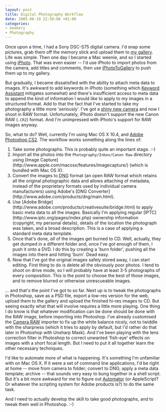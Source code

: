 ```yaml
---
layout: post
title: Digital Photography Workflow
date: 2005-08-19 22:50:08 +01:00
categories:
- Geekery
- Photography
---
```

Once upon a time, I had a Sony DSC-S75 digital camera.  I'd snap some pictures, grab them off the memory stick and upload them to [my gallery](http://www.mathie.org.uk/graeme/gallery/).  Life was simple.  Then one day I became a Mac weenie, and so I started using [iPhoto](http://www.apple.com/ilife/iphoto/).  That was even easier -- I'd use iPhoto to import photos from the camera, add titles and comments, then use [iPhotoToGallery](http://zwily.com/iphoto/) to push them up to my gallery.

But gradually, I became dissatisfied with the ability to attach meta data to images.  It's awkward to add keywords in iPhoto (something which [Keyword Assistant](http://homepage.mac.com/kenferry/software.html) mitigates somewhat) and there's insufficient access to meta data to append the kind of information I would like to apply to my images in a structured format.  Add to that the fact that I've started to take my photography a little more 'seriously'.  I've got a [shiny new camera](http://woss.name/2005/08/13/my-photography-kit/) and now I shoot in RAW format.  Unfortunately, iPhoto doesn't support the new Canon RAW (<code>.CR2</code>) format.  And I'm unimpressed with iPhoto's support for RAW images anyway.

So, what to do?  Well, currently I'm using Mac OS X 10.4, and [Adobe Photoshop CS2](http://www.adobe.com/products/photoshop/main.html).  The workflow works something along the lines of:

<ol>
  <li>Take some photographs.  This is probably quite an important stage. :-)</li>
  <li>Import all the  photos into the <code>Photography/Inbox/Canon Raw</code> directory using [Image Capture](http://www.apple.com/macosx/features/imagecapture/) (which is bundled with Mac OS X).</li>
  <li>Convert the images to <acronym title="Digital Negative">DNG</acronym> format (an open RAW format which retains all the original photographic data and allows attaching of metadata, instead of the proprietary formats used by individual camera manufacturers) using Adobe's [DNG Converter](http://www.adobe.com/products/dng/main.html).</li>
  <li>Use [Adobe Bridge](http://www.adobe.com/products/creativesuite/bridge.html) to apply basic meta data to all the images.  Basically I'm applying regular [IPTC](http://www.iptc.org/pages/index.php) ownership information (copyright, my personal details), details of the location the photograph was taken, and a broad description.  This is a case of applying a standard meta data template.</li>
  <li>Once that's done, <em>all</em> of the images get burned to CD.  Well, actually, they get dumped in a different folder and, once I've got enough of them, I push it onto a DVD.  I do this by creating a 'burn folder', pushing all the images into there and hitting 'burn'.  Dead easy.</li>
  <li>Now that I've got the original images safely stored away, I can start editing.  First thing to do is delete all the obviously poor photos.  I tend to shoot on drive mode, so I will probably have at least 3-5 photographs of every composition.  This is the point to choose the best of those images, and to remove blurred or otherwise unrescueable images.</li>
</ol>

... and that's the point I've got to  so far.  Next up is to tweak the photographs in Photoshop, save as a PSD file, export a low-res version for the web, upload them to the gallery and upload the finished hi-res images to CD.  But seeing exactly what that will involve requires a little more playing.  One thing I do know is that whatever modification can be done should be done with the RAW image, before importing into Photoshop.  I've already customised the [Camera RAW](http://) importer to fix up the white balance nicely, not to twiddle with the sharpness (which it tries to apply by default, but I'd rather do that later in Photoshop with Unsharp Mask).  And I've been playing with the lens correction filter in Photoshop to correct unwanted 'fish-eye' effects on images with a short focal length.  But I need to put it all together learn the other necessary techniques.

I'd like to automate more of what is happening.  It's something I'm unfamiliar with on Mac OS X.  If it were a set of command line applications, I'd be right at home -- move from camera to folder; convert to DNG; apply a meta data template; archive -- that sounds very easy to bung together in a shell script.  But it's a bit more awkward for me to figure out [Automator](http://www.apple.com/macosx/features/automator/) (or AppleScript?  Or whatever the scripting system for Adobe products is?) to do the same task.

And I need to actually develop the skill to take good photographs, and to tweak them well in Photoshop. :-)
